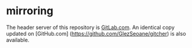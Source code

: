 # mirroring

The header server of this repository is [GitLab.com](https://gitlab.com/GlezSeoane/gitcher). An identical copy updated on [GitHub.com]
(https://github.com/GlezSeoane/gitcher) is also available.
